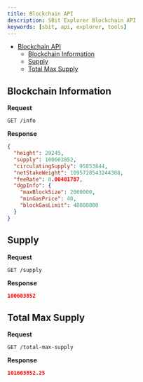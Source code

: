 ```yaml
---
title: Blockchain API
description: SBit Explorer Blockchain API
keywords: [sbit, api, explorer, tools]
---
```


- [Blockchain API](#Blockchain-api)
  - [Blockchain Information](#blockchain-information)
  - [Supply](#supply)
  - [Total Max Supply](#total-max-supply)


## Blockchain Information

**Request**
```
GET /info
```

**Response**
```json
{
  "height": 29245,
  "supply": 100603852,
  "circulatingSupply": 95853844,
  "netStakeWeight": 1095728543244388,
  "feeRate": 0.00401787,
  "dgpInfo": {
    "maxBlockSize": 2000000,
    "minGasPrice": 40,
    "blockGasLimit": 40000000
  }
}
```


## Supply

**Request**
```
GET /supply
```

**Response**
```json
100603852
```


## Total Max Supply

**Request**
```
GET /total-max-supply
```

**Response**
```json
101603852.25
```
